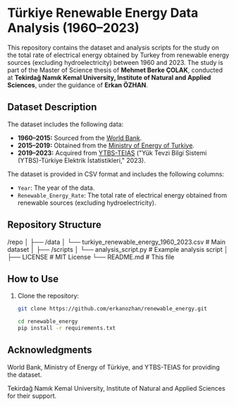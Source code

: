 # Türkiye Renewable Energy Data Analysis (1960–2023)

This repository contains the dataset and analysis scripts for the study on the total rate of electrical energy obtained by Turkey from renewable energy sources (excluding hydroelectricity) between 1960 and 2023. The study is part of the Master of Science thesis of **Mehmet Berke ÇOLAK**, conducted at **Tekirdağ Namık Kemal University, Institute of Natural and Applied Sciences**, under the guidance of **Erkan ÖZHAN**.

## Dataset Description
The dataset includes the following data:
- **1960–2015:** Sourced from the [World Bank](https://www.worldbank.org/).
- **2015–2019:** Obtained from the [Ministry of Energy of Turkiye](https://www.enerji.gov.tr/).
- **2019–2023:** Acquired from [YTBS-TEIAS](https://ytbs.teias.gov.tr/) ("Yük Tevzi Bilgi Sistemi (YTBS)-Türkiye Elektrik İstatistikleri," 2023).

The dataset is provided in CSV format and includes the following columns:
- `Year`: The year of the data.
- `Renewable_Energy_Rate`: The total rate of electrical energy obtained from renewable sources (excluding hydroelectricity).

## Repository Structure
/repo
│
├── /data
│ └── turkiye_renewable_energy_1960_2023.csv # Main dataset
│
├── /scripts
│ └── analysis_script.py # Example analysis script
│
├── LICENSE # MIT License
└── README.md # This file


## How to Use
1. Clone the repository:
   ```bash
   git clone https://github.com/erkanozhan/renewable_energy.git

   cd renewable_energy
   pip install -r requirements.txt


## Acknowledgments
World Bank, Ministry of Energy of Türkiye, and YTBS-TEIAS for providing the dataset.

Tekirdağ Namık Kemal University, Institute of Natural and Applied Sciences for their support.
